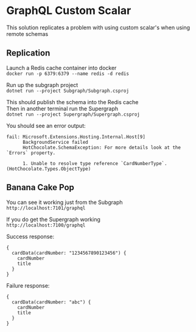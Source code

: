 # GraphQL Custom Scalar
This solution replicates a problem with using custom scalar's when using remote schemas
## Replication
Launch a Redis cache container into docker\
`docker run -p 6379:6379 --name redis -d redis`

Run up the subgraph project\
`dotnet run --project Subgraph/Subgraph.csproj`

This should publish the schema into the Redis cache\
Then in another terminal run the Supergraph\
`dotnet run --project Supergraph/Supergraph.csproj`

You should see an error output:
```
fail: Microsoft.Extensions.Hosting.Internal.Host[9]
      BackgroundService failed
      HotChocolate.SchemaException: For more details look at the `Errors` property.

      1. Unable to resolve type reference `CardNumberType`. (HotChocolate.Types.ObjectType)
```

## Banana Cake Pop
You can see it working just from the Subgraph\
`http://localhost:7101/graphql`

If you do get the Supergraph working\
`http://localhost:7100/graphql`

Success response:
```
{
  cardData(cardNumber: "1234567890123456") {
    cardNumber
    title
  }
}
```

Failure response:
```
{
  cardData(cardNumber: "abc") {
    cardNumber
    title
  }
}
```
